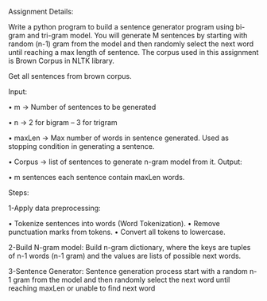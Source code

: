 Assignment Details:

Write a python program to build a sentence generator program using bi-gram and 
tri-gram model. You will generate M sentences by starting with random (n-1) gram 
from the model and then randomly select the next word until reaching a max length 
of sentence. The corpus used in this assignment is Brown Corpus in NLTK library.

Get all sentences from brown corpus.

Input:

• m -> Number of sentences to be generated

• n -> 2 for bigram – 3 for trigram

• maxLen -> Max number of words in sentence generated. Used as stopping 
condition in generating a sentence.

• Corpus -> list of sentences to generate n-gram model from it.
Output:

• m sentences each sentence contain maxLen words.

Steps:

1-Apply data preprocessing:

• Tokenize sentences into words (Word Tokenization).
• Remove punctuation marks from tokens.
• Convert all tokens to lowercase.

2-Build N-gram model:
Build n-gram dictionary, where the keys are tuples of n-1 words (n-1 gram) and the values are lists of 
possible next words.

3-Sentence Generator:
Sentence generation process start with a random n-1 gram from the model and then randomly select 
the next word until reaching maxLen or unable to find next word
